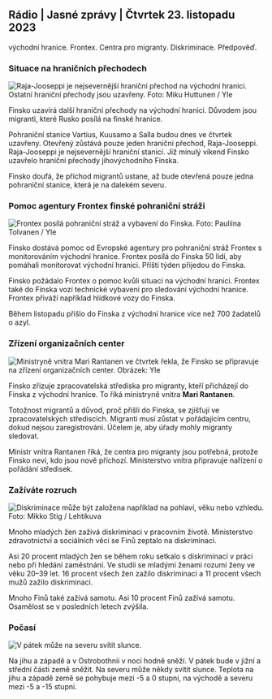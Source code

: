 ## Rádio \| Jasné zprávy \| Čtvrtek 23. listopadu 2023

východní hranice. Frontex. Centra pro migranty. Diskriminace. Předpověď.

### Situace na hraničních přechodech

![Raja-Jooseppi je nejsevernější hraniční přechod na východní hranici. Ostatní hraniční přechody jsou uzavřeny. Foto: Miku Huttunen / Yle](https://images.cdn.yle.fi/image/upload/c_crop,h_3216,w_5712,x_0,y_421/ar_1.7777777777777777,c_fill,g_faces,w/d_1675.0/d_1675.0q_auto:eco/f_auto/fl_lossy/v1700751077/39-1205645655f665a86285)

Finsko uzavírá další hraniční přechody na východní hranici. Důvodem jsou migranti, které Rusko posílá na finské hranice.

Pohraniční stanice Vartius, Kuusamo a Salla budou dnes ve čtvrtek uzavřeny. Otevřený zůstává pouze jeden hraniční přechod, Raja-Jooseppi. Raja-Jooseppi je nejsevernější hraniční stanicí. Již minulý víkend Finsko uzavřelo hraniční přechody jihovýchodního Finska.

Finsko doufá, že příchod migrantů ustane, až bude otevřená pouze jedna pohraniční stanice, která je na dalekém severu.

### Pomoc agentury Frontex finské pohraniční stráži

![Frontex posílá pohraniční stráž a vybavení do Finska. Foto: Pauliina Tolvanen / Yle](https://images.cdn.yle.fi/image/upload/c_crop,h_1080,w_1919,x_0,y_0/ar_1.7777777777777777,c_fill,g_faces,h_01210.q_auto:eco/f_auto/fl_lossy/v1663055873/39-100697563203716d9ecd)

Finsko dostává pomoc od Evropské agentury pro pohraniční stráž Frontex s monitorováním východní hranice. Frontex posílá do Finska 50 lidí, aby pomáhali monitorovat východní hranici. Příští týden přijedou do Finska.

Finsko požádalo Frontex o pomoc kvůli situaci na východní hranici. Frontex také do Finska vozí technické vybavení pro sledování východní hranice. Frontex přiváží například hlídkové vozy do Finska.

Během listopadu přišlo do Finska z východní hranice více než 700 žadatelů o azyl.

### Zřízení organizačních center

![Ministryně vnitra Mari Rantanen ve čtvrtek řekla, že Finsko se připravuje na zřízení organizačních center. Obrázek: Yle](https://images.cdn.yle.fi/image/upload/c_crop,h_1080,w_1919,x_0,y_0/ar_1.7777777777777777,c_fill,g_faces,h_675,w_1200/d/f_auto/fl_lossy/v1700721586/39-1205201655eed1e81849)

Finsko zřizuje zpracovatelská střediska pro migranty, kteří přicházejí do Finska z východní hranice. To říká ministryně vnitra **Mari Rantanen**.

Totožnost migrantů a důvod, proč přišli do Finska, se zjišťují ve zpracovatelských střediscích. Migranti musí zůstat v pořádajícím centru, dokud nejsou zaregistrováni. Účelem je, aby úřady mohly migranty sledovat.

Ministr vnitra Rantanen říká, že centra pro migranty jsou potřebná, protože Finsko neví, kdo jsou nově příchozí. Ministerstvo vnitra připravuje nařízení o pořádání středisek.

### Zažíváte rozruch

![Diskriminace může být založena například na pohlaví, věku nebo vzhledu. Foto: Mikko Stig / Lehtikuva](https://images.cdn.yle.fi/image/upload/c_crop,h_2394,w_4256,x_0,y_110/ar_1.7777777777777777,c_fill,g_faces,w/0d_pr60.5,q_auto:eco/f_auto/fl_lossy/v1700718446/39-1205193655ee719688c7)

Mnoho mladých žen zažívá diskriminaci v pracovním životě. Ministerstvo zdravotnictví a sociálních věcí se Finů zeptalo na diskriminaci.

Asi 20 procent mladých žen se během roku setkalo s diskriminací v práci nebo při hledání zaměstnání. Ve studii se mladými ženami rozumí ženy ve věku 20–39 let. 16 procent všech žen zažilo diskriminaci a 11 procent všech mužů zažilo diskriminaci.

Mnoho Finů také zažívá samotu. Asi 10 procent Finů zažívá samotu. Osamělost se v posledních letech zvýšila.

### Počasí

![V pátek může na severu svítit slunce.](https://images.cdn.yle.fi/image/upload/c_crop,h_1080,w_1919,x_0,y_0/ar_1.7777777777777777,c_fill,g_faces,h_675w_1200/dpr_1.0/q_auto:eco/f_auto/fl_lossy/v1700752778/39-1205671655f6d69ed984)

Na jihu a západě a v Ostrobothnii v noci hodně sněží. V pátek bude v jižní a střední části země sněžit. Na severu může někdy svítit slunce. Teplota na jihu a západě země se pohybuje mezi -5 a 0 stupni, na východě a severu mezi -5 a -15 stupni.